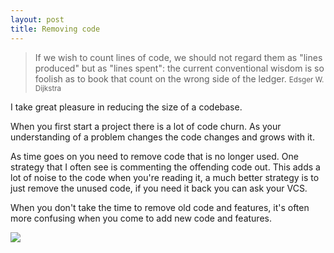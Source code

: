 ```yaml
---
layout: post
title: Removing code
---
```


> If we wish to count lines of code, we should
> not regard them as "lines produced" but as "lines spent": the current
> conventional wisdom is so foolish as to book that count on the wrong
> side of the ledger.
> <small>Edsger W. Dijkstra</small>

I take great pleasure in reducing the size of a codebase.

When you first start a project there is a lot of code churn. As your
understanding of a problem changes the code changes and grows with it.

As time goes on you need to remove code that is no longer used. One
strategy that I often see is commenting the offending code out. This
adds a lot of noise to the code when you're reading it, a much better
strategy is to just remove the unused code, if you need it back you can
ask your VCS.

When you don't take the time to remove old code and features, it's often
more confusing when you come to add new code and features.

![](http://img.hecticjeff.net/Screen_Shot_2012-12-09_at_15.23.38-20121209-152357.jpg)
